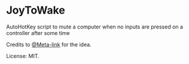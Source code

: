 # JoyToWake

AutoHotKey script to mute a computer when no inputs are pressed on a controller after some time

Credits to [@Meta-link](https://github.com/Meta-link/) for the idea.

License: MIT.
